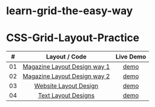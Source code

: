 # learn-grid-the-easy-way
# CSS-Grid-Layout-Practice

|  #  |            Layout / Code             | Live Demo |
| :-: | :----------------------------: | :-------: |
| 01  |       [Magazine Layout Design way 1](https://github.com/Astrogeek77/CSS-Grid-Layout-Practice/tree/main/Magazine_Layout/index.html)       | [demo](https://astrogeek77.github.io/CSS-Grid-Layout-Practice/Magazine_Layout/index.html)
| 02  |       [Magazine Layout Design way 2](https://github.com/Astrogeek77/CSS-Grid-Layout-Practice/tree/main/Magazine_Layout/layout-2.html)       | [demo](https://astrogeek77.github.io/CSS-Grid-Layout-Practice/Magazine_Layout/layout-2.html)
| 03  |       [Website Layout Design](https://github.com/Astrogeek77/CSS-Grid-Layout-Practice/tree/main/Website_Layout/website.html)       | [demo](https://astrogeek77.github.io/CSS-Grid-Layout-Practice/Website_Layout/website.html)
| 04  |       [Text Layout Designs](https://github.com/Astrogeek77/CSS-Grid-Layout-Practice/tree/main/Text_Layout/text.html)       | [demo](https://astrogeek77.github.io/CSS-Grid-Layout-Practice/Text_Layout/text.html)

